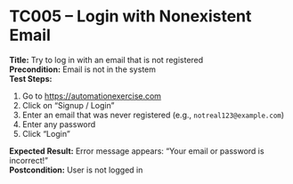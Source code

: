 # TC005 – Login with Nonexistent Email

**Title:** Try to log in with an email that is not registered  
**Precondition:** Email is not in the system  
**Test Steps:**
1. Go to https://automationexercise.com
2. Click on “Signup / Login”
3. Enter an email that was never registered (e.g., `notreal123@example.com`)
4. Enter any password
5. Click “Login”

**Expected Result:** Error message appears: “Your email or password is incorrect!”  
**Postcondition:** User is not logged in
